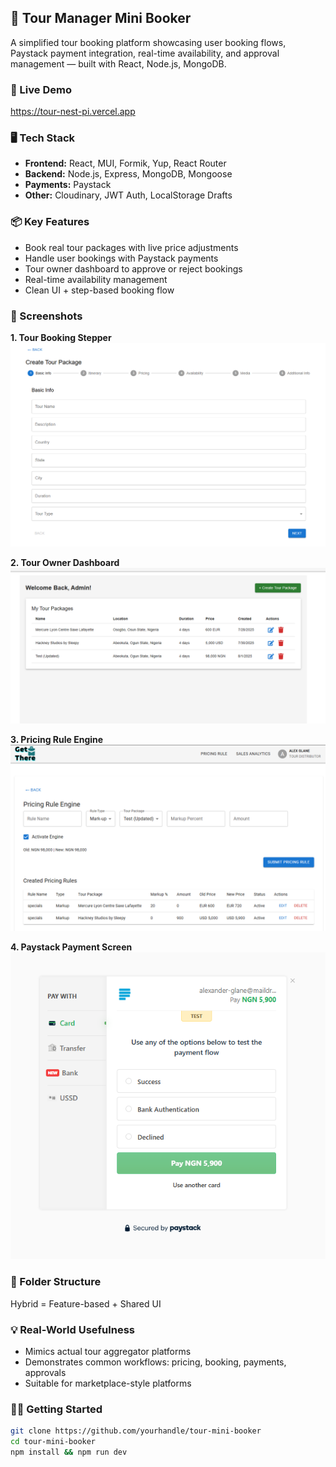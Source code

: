 ## 🧳 Tour Manager Mini Booker
A simplified tour booking platform showcasing user booking flows, Paystack payment integration, real-time availability, and approval management — built with React, Node.js, MongoDB.

### 🔗 Live Demo
https://tour-nest-pi.vercel.app

### 🖥️ Tech Stack
- **Frontend:** React, MUI, Formik, Yup, React Router
- **Backend:** Node.js, Express, MongoDB, Mongoose
- **Payments:** Paystack
- **Other:** Cloudinary, JWT Auth, LocalStorage Drafts

### 📦 Key Features
- Book real tour packages with live price adjustments
- Handle user bookings with Paystack payments
- Tour owner dashboard to approve or reject bookings
- Real-time availability management
- Clean UI + step-based booking flow

### 📸 Screenshots
**1. Tour Booking Stepper**
![Booking Stepper](public/screenshots/stepper.png)

**2. Tour Owner Dashboard**
![Dashboard](public/screenshots/adminDashboard.png)

**3. Pricing Rule Engine**
![Rule Engine](public/screenshots/pricingRuleEngine.png)

**4. Paystack Payment Screen**
![Payment](public/screenshots/payment.png)

### 📁 Folder Structure
Hybrid = Feature-based + Shared UI

### 💡 Real-World Usefulness
- Mimics actual tour aggregator platforms
- Demonstrates common workflows: pricing, booking, payments, approvals
- Suitable for marketplace-style platforms

### 🏃‍♂️ Getting Started
```bash
git clone https://github.com/yourhandle/tour-mini-booker
cd tour-mini-booker
npm install && npm run dev
```
